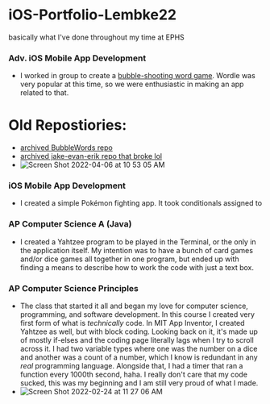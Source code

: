 # iOS-Portfolio-Lembke22
basically what I've done throughout my time at EPHS

### Adv. iOS Mobile App Development
* I worked in group to create a [bubble-shooting word game](https://github.com/EPHS-iOS/BubbleWords). Wordle was very popular at this time, so we were enthusiastic in making an app related to that.
# Old Repostiories:
* [archived BubbleWords repo](https://github.com/90306561/BubbleWords)
* [archived jake-evan-erik repo that broke lol](https://github.com/EPHS-iOS/jake-evan-erik)
* ![Screen Shot 2022-04-06 at 10 53 05 AM](https://user-images.githubusercontent.com/60675994/162016615-9b4ccfce-b6b2-4172-88df-7c83ce1dc091.png)

### iOS Mobile App Development
* I created a simple Pokémon fighting app. It took conditionals assigned to 

### AP Computer Science A (Java)
* I created a Yahtzee program to be played in the Terminal, or the only in the application itself. My intention was to have a bunch of card games and/or dice games all together in one program, but ended up with finding a means to describe how to work the code with just a text box.

### AP Computer Science Principles
* The class that started it all and began my love for computer science, programming, and software development. In this course I created very first form of what is *technically* code. In MIT App Inventor, I created Yahtzee as well, but with block coding. Looking back on it, it's made up of mostly if-elses and the coding page literally lags when I try to scroll across it. I had two variable types where one was the number on a dice and another was a count of a number, which I know is redundant in any *real* programming language. Alongside that, I had a timer that ran a function every 1000th second, haha. I really don't care that my code sucked, this was my beginning and I am still very proud of what I made.
* ![Screen Shot 2022-02-24 at 11 27 06 AM](https://user-images.githubusercontent.com/60675994/155734207-a2dca7d0-e8c3-4a46-b43d-148def9cc7bf.png)

